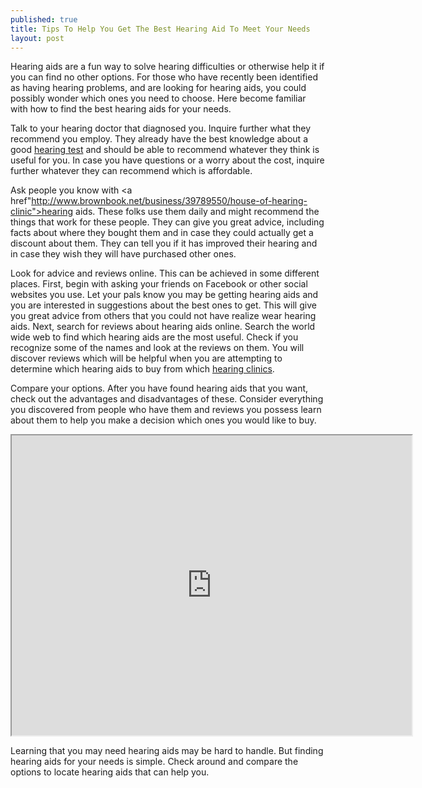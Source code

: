 ```yaml
---
published: true
title: Tips To Help You Get The Best Hearing Aid To Meet Your Needs
layout: post
---
```

Hearing aids are a fun way to solve hearing difficulties or otherwise help it if you can find no other options. For those who have recently been identified as having hearing problems, and are looking for hearing aids, you could possibly wonder which ones you need to choose. Here become familiar with how to find the best hearing aids for your needs.

Talk to your hearing doctor that diagnosed you. Inquire further what they recommend you employ. They already have the best knowledge about a good <a href="http://ca.showmelocal.com/profile.aspx?bid=18827508">hearing test</a> and should be able to recommend whatever they think is useful for you. In case you have questions or a worry about the cost, inquire further whatever they can recommend which is affordable.

Ask people you know with <a href"http://www.brownbook.net/business/39789550/house-of-hearing-clinic">hearing aids</a>. These folks use them daily and might recommend the things that work for these people. They can give you great advice, including facts about where they bought them and in case they could actually get a discount about them. They can tell you if it has improved their hearing and in case they wish they will have purchased other ones.

Look for advice and reviews online. This can be achieved in some different places. First, begin with asking your friends on Facebook or other social websites you use. Let your pals know you may be getting hearing aids and you are interested in suggestions about the best ones to get. This will give you great advice from others that you could not have realize wear hearing aids. Next, search for reviews about hearing aids online. Search the world wide web to find which hearing aids are the most useful. Check if you recognize some of the names and look at the reviews on them. You will discover reviews which will be helpful when you are attempting to determine which hearing aids to buy from which <a href="https://foursquare.com/v/house-of-hearing-clinic/565c480c498e44c8ab5f2c6e">hearing clinics</a>.

Compare your options. After you have found hearing aids that you want, check out the advantages and disadvantages of these. Consider everything you discovered from people who have them and reviews you possess learn about them to help you make a decision which ones you would like to buy.

<iframe src="https://www.google.com/maps/d/embed?mid=1nyE7nPilTk-77b6PoTqSTfJZB2k&hl=en_US" width="640" height="480"></iframe>

Learning that you may need hearing aids may be hard to handle. But finding hearing aids for your needs is simple. Check around and compare the options to locate hearing aids that can help you.